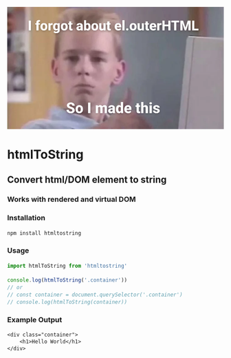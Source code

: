 ![htmlToString explaination meme](https://github.com/0shuvo0/htmlToString/raw/main/preview.png)

# htmlToString
## Convert html/DOM element to string
### Works with rendered and virtual DOM

### Installation
`npm install htmltostring`

### Usage
```js
import htmlToString from 'htmltostring'

console.log(htmlToString('.container'))
// or 
// const container = document.querySelector('.container')
// console.log(htmlToString(container))
```
### Example Output
```
<div class="container">
    <h1>Hello World</h1>
</div>
```